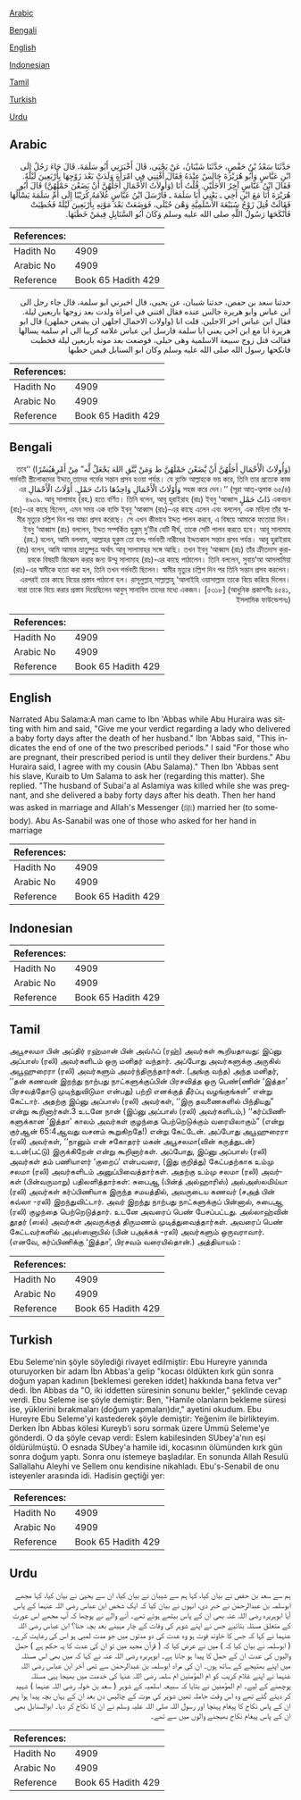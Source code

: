[Arabic](#arabic)

[Bengali](#bengali)

[English](#english)

[Indonesian](#indonesian)

[Tamil](#tamil)

[Turkish](#turkish)

[Urdu](#urdu)

## Arabic


<div dir="rtl" lang="ar" style={{fontSize:'larger',backgroundColor:'#f8f9fa',padding:20}}>
حَدَّثَنَا سَعْدُ بْنُ حَفْصٍ، حَدَّثَنَا شَيْبَانُ، عَنْ يَحْيَى، قَالَ أَخْبَرَنِي أَبُو سَلَمَةَ، قَالَ جَاءَ رَجُلٌ إِلَى ابْنِ عَبَّاسٍ وَأَبُو هُرَيْرَةَ جَالِسٌ عِنْدَهُ فَقَالَ أَفْتِنِي فِي امْرَأَةٍ وَلَدَتْ بَعْدَ زَوْجِهَا بِأَرْبَعِينَ لَيْلَةً‏.‏ فَقَالَ ابْنُ عَبَّاسٍ آخِرُ الأَجَلَيْنِ‏.‏ قُلْتُ أَنَا ‏(‏وَأُولاَتُ الأَحْمَالِ أَجَلُهُنَّ أَنْ يَضَعْنَ حَمْلَهُنَّ‏)‏ قَالَ أَبُو هُرَيْرَةَ أَنَا مَعَ ابْنِ أَخِي ـ يَعْنِي أَبَا سَلَمَةَ ـ فَأَرْسَلَ ابْنُ عَبَّاسٍ غُلاَمَهُ كُرَيْبًا إِلَى أُمِّ سَلَمَةَ يَسْأَلُهَا فَقَالَتْ قُتِلَ زَوْجُ سُبَيْعَةَ الأَسْلَمِيَّةِ وَهْىَ حُبْلَى، فَوَضَعَتْ بَعْدَ مَوْتِهِ بِأَرْبَعِينَ لَيْلَةً فَخُطِبَتْ فَأَنْكَحَهَا رَسُولُ اللَّهِ صلى الله عليه وسلم وَكَانَ أَبُو السَّنَابِلِ فِيمَنْ خَطَبَهَا‏.‏
</div>
<div style={{backgroundColor:'#f8f9fa',padding:20, marginBottom: 10}}><table> <thead> <tr> <th>References:</th> <th></th> </tr> </thead> <tbody><tr><td>Hadith No</td><td>4909</td></tr><tr><td>Arabic No</td><td>4909</td></tr><tr><td>Reference</td><td>Book 65 Hadith 429</td></tr></tbody></table></div>


<div dir="rtl" lang="ar" style={{fontSize:'larger',backgroundColor:'#f8f9fa',padding:20}}>
حدثنا سعد بن حفص، حدثنا شيبان، عن يحيى، قال اخبرني ابو سلمة، قال جاء رجل الى ابن عباس وابو هريرة جالس عنده فقال افتني في امراة ولدت بعد زوجها باربعين ليلة. فقال ابن عباس اخر الاجلين. قلت انا (واولات الاحمال اجلهن ان يضعن حملهن) قال ابو هريرة انا مع ابن اخي يعني ابا سلمة فارسل ابن عباس غلامه كريبا الى ام سلمة يسالها فقالت قتل زوج سبيعة الاسلمية وهى حبلى، فوضعت بعد موته باربعين ليلة فخطبت فانكحها رسول الله صلى الله عليه وسلم وكان ابو السنابل فيمن خطبها
</div>
<div style={{backgroundColor:'#f8f9fa',padding:20, marginBottom: 10}}><table> <thead> <tr> <th>References:</th> <th></th> </tr> </thead> <tbody><tr><td>Hadith No</td><td>4909</td></tr><tr><td>Arabic No</td><td>4909</td></tr><tr><td>Reference</td><td>Book 65 Hadith 429</td></tr></tbody></table></div>

## Bengali


<div dir="rtl" lang="bn" style={{fontSize:'larger',backgroundColor:'#f8f9fa',padding:20}}>
(وَأُولَاتُ الْأَحْمَالِ أَجَلُهُنَّ أَنْ يَّضَعْنَ حَمْلَهُنَّ ط وَمَنْ يَّتَّقِ اللهَ يَجْعَلْ لَّه” مِنْ أَمْرِهٰيُسْرًا) ‘‘তবে গর্ভবতী স্ত্রীলোকদের ইদ্দাত তাদের গর্ভের সন্তান প্রসব হওয়া পর্যন্ত। যে ব্যক্তি আল্লাহকে ভয় করে, তিনি তার প্রত্যেক কাজ সহজ করে দেন।’’ (সূরা আত্-ত্বলাক ৬৫/৪) وَأُوْلَاتُ الْأَحْمَالِ وَاحِدُهَا ذَاتُ حَمْلٍ. أُوْلَاتُ الْأَحْمَالِ এর একবচন ذَاتُ حَمْلٍ ৪৯০৯. আবূ সালামাহ (রহ.) হতে বর্ণিত। তিনি বলেন, আবূ হুরাইরাহ (রাঃ) ইবনু ‘আব্বাস (রাঃ)-এর কাছে ছিলেন, এমন সময় এক ব্যক্তি ইবনু ‘আব্বাস (রাঃ)-এর কাছে এলেন এবং বললেন, এক মহিলা তাঁর স্বামীর মৃত্যুর চল্লিশ দিন পর বাচ্চা প্রসব করেছে। সে এখন কীভাবে ইদ্দত পালন করবে, এ বিষয়ে আমাকে ফতোয়া দিন। ইবনু ‘আব্বাস (রাঃ) বললেন, ইদ্দত সম্পর্কিত হুকুম্ দু’টির যেটি দীর্ঘ, তাকে সেটি পালন করতে হবে। আবূ সালামাহ (রহ.) বলেন, আমি বললাম, আল্লাহর হুকুম তো হলঃ গর্ভবতী নারীদের ইদ্দতকাল সন্তান প্রসব পর্যন্ত। আবূ হুরাইরাহ (রাঃ) বলেন, আমি আমার ভ্রাতুষ্পুত্র অর্থাৎ আবূ সালামাহর সঙ্গে আছি। তখন ইবনু ‘আব্বাস (রাঃ) তাঁর ক্রীতদাস কুরায়বকে বিষয়টি জিজ্ঞেস করার জন্য উম্মু সালামাহ (রাঃ)-এর কাছে পাঠালেন। তিনি বললেন, সুবায়‘আ আসলামিয়া (রাঃ)-এর স্বামীকে হত্যা করা হল, তিনি তখন গর্ভবতী ছিলেন। স্বামীর মৃত্যুর চল্লিশ দিন পর তিনি সন্তান প্রসব করলেন। এরপরই তার কাছে বিয়ের প্রস্তাব পাঠানো হল। রাসূলুল্লাহ্ সাল্লাল্লাহু ‘আলাইহি ওয়াসাল্লাম তাকে বিয়ে করিয়ে দিলেন। যারা তাকে বিয়ে করার প্রস্তাব দিয়েছিলেন আবুস্ সানাবিল তাদের মধ্যে একজন। [৫৩১৮] (আধুনিক প্রকাশনীঃ ৪৫৪১, ইসলামিক ফাউন্ডেশনঃ)
</div>
<div style={{backgroundColor:'#f8f9fa',padding:20, marginBottom: 10}}><table> <thead> <tr> <th>References:</th> <th></th> </tr> </thead> <tbody><tr><td>Hadith No</td><td>4909</td></tr><tr><td>Arabic No</td><td>4909</td></tr><tr><td>Reference</td><td>Book 65 Hadith 429</td></tr></tbody></table></div>

## English


<div dir="ltr" lang="en" style={{fontSize:'larger',backgroundColor:'#f8f9fa',padding:20}}>
Narrated Abu Salama:A man came to Ibn 'Abbas while Abu Huraira was sitting with him and said, "Give me your verdict regarding a lady who delivered a baby forty days after the death of her husband." Ibn 'Abbas said, "This indicates the end of one of the two prescribed periods." I said "For those who are pregnant, their prescribed period is until they deliver their burdens." Abu Huraira said, I agree with my cousin (Abu Salama)." Then Ibn 'Abbas sent his slave, Kuraib to Um Salama to ask her (regarding this matter). She replied. "The husband of Subai'a al Aslamiya was killed while she was pregnant, and she delivered a baby forty days after his death. Then her hand was asked in marriage and Allah's Messenger (ﷺ) married her (to somebody). Abu As-Sanabil was one of those who asked for her hand in marriage
</div>
<div style={{backgroundColor:'#f8f9fa',padding:20, marginBottom: 10}}><table> <thead> <tr> <th>References:</th> <th></th> </tr> </thead> <tbody><tr><td>Hadith No</td><td>4909</td></tr><tr><td>Arabic No</td><td>4909</td></tr><tr><td>Reference</td><td>Book 65 Hadith 429</td></tr></tbody></table></div>

## Indonesian


<div dir="ltr" lang="id" style={{fontSize:'larger',backgroundColor:'#f8f9fa',padding:20}}>

</div>
<div style={{backgroundColor:'#f8f9fa',padding:20, marginBottom: 10}}><table> <thead> <tr> <th>References:</th> <th></th> </tr> </thead> <tbody><tr><td>Hadith No</td><td>4909</td></tr><tr><td>Arabic No</td><td>4909</td></tr><tr><td>Reference</td><td>Book 65 Hadith 429</td></tr></tbody></table></div>

## Tamil


<div dir="ltr" lang="ta" style={{fontSize:'larger',backgroundColor:'#f8f9fa',padding:20}}>
அபூசலமா பின் அப்திர் ரஹ்மான் பின் அவ்ஃப் (ரஹ்) அவர்கள் கூறியதாவது: இப்னு அப்பாஸ் (ரலி) அவர்களிடம் ஒரு மனிதர் வந்தார். அப்போது அவர்களுக்கு அருகில் அபூஹுரைரா (ரலி) அவர்களும் அமர்ந்திருந்தார்கள். (அங்கு வந்த) அந்த மனிதர், ‘‘தன் கணவன் இறந்து நாற்பது நாட்களுக்குப்பின் பிரசவித்த ஒரு பெண்(ணின் ‘இத்தா’ பிரசவத்தோடு முடிந்துவிடுமா என்பது) பற்றி எனக்குத் தீர்ப்பு வழங்குங்கள்” என்று கேட்டார். அதற்கு இப்னு அப்பாஸ் (ரலி) அவர்கள், ‘‘இரு தவணைகளில் பிந்தியது” என்று கூறினார்கள்.3 உடனே நான் (இப்னு அப்பாஸ் (ரலி) அவர்களிடம்,) ‘‘கர்ப்பிணிகளுக்கான ‘இத்தா’ காலம் அவர்கள் குழந்தை பெற்றெடுக்கும் வரையிலாகும்” (என்று குர்ஆன் 65:4ஆவது வசனம் கூறுகிறதே!) என்று கேட்டேன். அப்போது அபூஹுரைரா (ரலி) அவர்கள், ‘‘நானும் என் சகோதரர் மகன் அபூசலமா(வின் கருத்துடன்) உடன்(பட்டு) இருக்கிறேன் என்று கூறினார்கள். அப்போது, இப்னு அப்பாஸ் (ரலி) அவர்கள் தம் பணியாளர் ‘குறைப்’ என்பவரை, (இது குறித்து) கேட்பதற்காக உம்மு சலமா (ரலி) அவர்களிடம் அனுப்பிவைத்தார்கள். அதற்கு உம்மு சலமா (ரலி) அவர்கள் (பின்வருமாறு) பதிலளித்தார்கள்: சுபைஆ (பின்த் அல்ஹாரிஸ்) அல்அஸ்லமிய்யா (ரலி) அவர்கள் கர்ப்பிணியாக இருந்த சமயத்தில், அவருடைய கணவர் (சஅத் பின் கவ்லா -ரலி) இறந்துவிட்டார். அவர் இறந்து நாற்பது நாட்களுக்குப் பின்னால், சுபைஆ (ரலி) குழந்தை பெற்றெடுத்தார். உடனே அவரைப் பெண் பேசப்பட்டது. அல்லாஹ்வின் தூதர் (ஸல்) அவர்கள் அவருக்குத் திருமணம் முடித்துவைத்தார்கள். அவரைப் பெண் கேட்டவர்களில் அபுஸ்ஸனாபில் (பின் பஅக்கக் -ரலி) அவர்களும் ஒருவராவார். (எனவே, கர்ப்பிணிக்கு ‘இத்தா’, பிரசவம் வரையில்தான்.) அத்தியாயம் :
</div>
<div style={{backgroundColor:'#f8f9fa',padding:20, marginBottom: 10}}><table> <thead> <tr> <th>References:</th> <th></th> </tr> </thead> <tbody><tr><td>Hadith No</td><td>4909</td></tr><tr><td>Arabic No</td><td>4909</td></tr><tr><td>Reference</td><td>Book 65 Hadith 429</td></tr></tbody></table></div>

## Turkish


<div dir="ltr" lang="tr" style={{fontSize:'larger',backgroundColor:'#f8f9fa',padding:20}}>
Ebu Seleme'nin şöyle söylediği rivayet edilmiştir: Ebu Hureyre yanında oturuyorken bir adam İbn Abbas'a gelip "kocası öldükten kırk gün sonra doğum yapan kadının [beklemesi gereken iddet] hakkında bana fetva ver" dedi. İbn Abbas da "O, iki iddetten süresinin sonunu bekler," şeklinde cevap verdi. Ebu Seleme ise şöyle demiştir: Ben, "Hamile olanların bekleme süresi ise, yüklerini bırakmaları (doğum yapmaları)dır," ayetini okudum. Ebu Hureyre Ebu Seleme'yi kastederek şöyle demiştir: Yeğenim ile birlikteyim. Derken İbn Abbas kölesi Kureyb'i soru sormak üzere Ümmü Seleme'ye gönderdi. O da şöyle cevap verdi: Eslem kabilesinden SUbey'a'nın eşi öldürülmüştü. O esnada SUbey'a hamile idi, kocasının ölümünden kırk gün sonra doğum yaptı. Sonra onu istemeye başladılar. En sonunda Allah Resulü Sallallahu Aleyhi ve Sellem onu kendisine nikahladı. Ebu's-Senabil de onu isteyenler arasında idi. Hadisin geçtiği yer:
</div>
<div style={{backgroundColor:'#f8f9fa',padding:20, marginBottom: 10}}><table> <thead> <tr> <th>References:</th> <th></th> </tr> </thead> <tbody><tr><td>Hadith No</td><td>4909</td></tr><tr><td>Arabic No</td><td>4909</td></tr><tr><td>Reference</td><td>Book 65 Hadith 429</td></tr></tbody></table></div>

## Urdu


<div dir="rtl" lang="ur" style={{fontSize:'larger',backgroundColor:'#f8f9fa',padding:20}}>
ہم سے سعد بن حفص نے بیان کیا، کہا ہم سے شیبان نے بیان کیا، ان سے یحییٰ نے بیان کیا، کہا مجھے ابوسلمہ بن عبدالرحمٰن نے خبر دی، انہوں نے بیان کیا کہ ایک شخص ابن عباس رضی اللہ عنہما کے پاس آیا ابوہریرہ رضی اللہ عنہ بھی ان کے پاس بیٹھے ہوئے تھے۔ آنے والے نے پوچھا کہ آپ مجھے اس عورت کے متعلق مسئلہ بتائیے جس نے اپنے شوہر کی وفات کے چار مہینے بعد بچہ جنا؟ ابن عباس رضی اللہ عنہما نے کہا کہ جس کا خاوند فوت ہو وہ عدت کی دو مدتوں میں جو مدت لمبی ہو اس کی رعایت کرے۔ ( ابوسلمہ نے بیان کیا کہ ) میں نے عرض کیا کہ ( قرآن مجید میں تو ان کی عدت کا یہ حکم ہے ) حمل والیوں کی عدت ان کے حمل کا پیدا ہو جانا ہے۔ ابوہریرہ رضی اللہ عنہ نے کہا کہ میں بھی اس مسئلہ میں اپنے بھتیجے کے ساتھ ہوں۔ ان کی مراد ابوسلمہ بن عبدالرحمٰن سے تھی آخر ابن عباس رضی اللہ عنہما نے اپنے غلام کریب کو ام المؤمنین ام سلمہ رضی اللہ عنہا کی خدمت میں بھیجا یہی مسئلہ پوچھنے کے لیے۔ ام المؤمنین نے بتایا کہ سبیعہ اسلمیہ کے شوہر ( سعد بن خولہ رضی اللہ عنہما ) شہید کر دیئے گئے تھے وہ اس وقت حاملہ تھیں شوہر کی موت کے چالیس دن بعد ان کے یہاں بچہ پیدا ہوا پھر ان کے پاس نکاح کا پیغام پہنچا اور رسول اللہ صلی اللہ علیہ وسلم نے ان کا نکاح کر دیا۔ ابوالسنابل بھی ان کے پاس پیغام نکاح بھیجنے والوں میں سے تھے۔
</div>
<div style={{backgroundColor:'#f8f9fa',padding:20, marginBottom: 10}}><table> <thead> <tr> <th>References:</th> <th></th> </tr> </thead> <tbody><tr><td>Hadith No</td><td>4909</td></tr><tr><td>Arabic No</td><td>4909</td></tr><tr><td>Reference</td><td>Book 65 Hadith 429</td></tr></tbody></table></div>